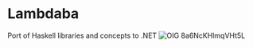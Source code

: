 # Lambdaba
Port of Haskell libraries and concepts to .NET
![OIG 8a6NcKHlmqVHt5L](https://github.com/Lambdaba/Lambdaba/assets/3175802/949ea249-4380-446a-8bac-704f222464a1)
